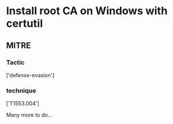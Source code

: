 # Install root CA on Windows with certutil

## MITRE

### Tactic
['defense-evasion']

### technique
['T1553.004']

Many more to do...
